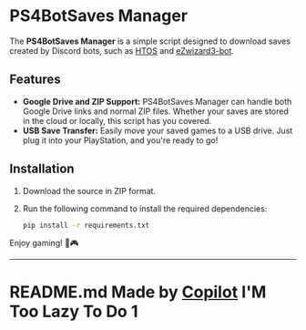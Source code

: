 
# PS4BotSaves Manager

The **PS4BotSaves Manager** is a simple script designed to download saves created by Discord bots, such as [HTOS](https://github.com/hzhreal/HTOS) and [eZwizard3-bot](https://github.com/Zhaxxy/eZwizard3-bot).

## Features

- **Google Drive and ZIP Support:** PS4BotSaves Manager can handle both Google Drive links and normal ZIP files. Whether your saves are stored in the cloud or locally, this script has you covered.
- **USB Save Transfer:** Easily move your saved games to a USB drive. Just plug it into your PlayStation, and you're ready to go!

## Installation

1. Download the source in ZIP format.
2. Run the following command to install the required dependencies:

   ```bash
   pip install -r requirements.txt
   ```

Enjoy gaming! 🚀🎮

---

# README.md Made by [Copilot](https://copilot.microsoft.com/) I'M Too Lazy To Do 1